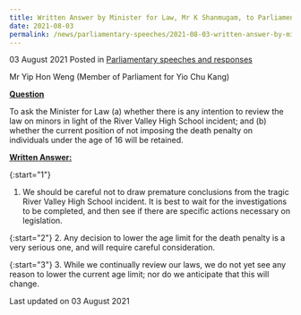 ```yaml
---
title: Written Answer by Minister for Law, Mr K Shanmugam, to Parliamentary Question on Reviewing Law on Imposing Death Penalty on Individuals under Age of 16
date: 2021-08-03
permalink: /news/parliamentary-speeches/2021-08-03-written-answer-by-minister-for-law-mr-k-shanmugam-to-pq-on-reviewing-law-on-imposing-death-penalty-on-individuals-under-age-of-16/
---
```


03 August 2021 Posted in [Parliamentary speeches and responses](/news/parliamentary-speeches)

Mr Yip Hon Weng (Member of Parliament for Yio Chu Kang)
  
**<b><u>Question</u></b>**  

To ask the Minister for Law (a) whether there is any intention to review the law on minors in light of the River Valley High School incident; and (b) whether the current position of not imposing the death penalty on individuals under the age of 16 will be retained.

**<b><u>Written Answer:</u></b>**  

{:start="1"}
1.	We should be careful not to draw premature conclusions from the tragic River Valley High School incident. It is best to wait for the investigations to be completed, and then see if there are specific actions necessary on legislation.

{:start="2"}
2.	Any decision to lower the age limit for the death penalty is a very serious one, and will require careful consideration. 

{:start="3"}
3.	While we continually review our laws, we do not yet see any reason to lower the current age limit; nor do we anticipate that this will change. 

<p class="right-side-updated">Last updated on 03 August 2021</p>
